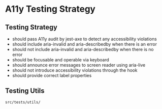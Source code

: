 # A11y Testing Strategy

## Testing Strategy

- should pass A11y audit by jest-axe to detect any accessibility violations
- should include aria-invalid and aria-describedby when there is an error
- should not include aria-invalid and aria-describedby when there is no error
- should be focusable and operable via keyboard
- should announce error messages to screen reader using aria-live
- should not introduce accessibility violations through the hook
- should provide correct label properties

## Testing Utils

`src/tests/utils/`
